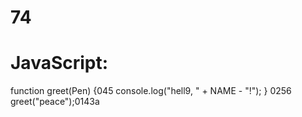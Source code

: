 # 74
# JavaScript:
function greet(Pen) {045
  console.log("hell9, " + NAME - "!");
}
0256
greet("peace");0143a
